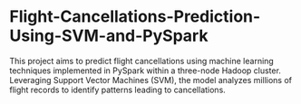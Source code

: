 # Flight-Cancellations-Prediction-Using-SVM-and-PySpark
This project aims to predict flight cancellations using machine learning techniques implemented in PySpark within a three-node Hadoop cluster. Leveraging Support Vector Machines (SVM), the model analyzes millions of flight records to identify patterns leading to cancellations.
